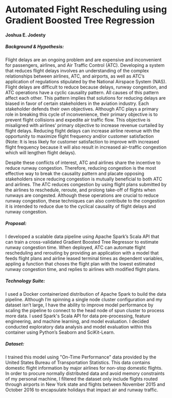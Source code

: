 # Automated Fight Rescheduling using Gradient Boosted Tree Regression
#### Joshua E. Jodesty
##### Background & Hypothesis:

Flight delays are an ongoing problem and are expensive and inconvenient for passengers, airlines, and
Air Traffic Control (ATC). Developing a system that reduces flight delays involves an understanding of the
complex relationships between airlines, ATC, and airports, as well as ATC’s application of regulations
stipulated by the National Airspace System (NAS). Flight delays are difficult to reduce because delays,
runway congestion, and ATC operations have a cyclic causality pattern. All causes of this pattern affect
each other. This pattern implies that solutions for reducing delays are biased in favor of certain
stakeholders in the aviation industry. Each stakeholder defends their own objectives. Although ATC
plays a primary role in breaking this cycle of inconvenience, their primary objective is to prevent flight
collisions and expedite air traffic flow. This objective is misaligned with airlines’ primary objective to
increase revenue curtailed by flight delays. Reducing flight delays can increase airline revenue with the
opportunity to maximize flight frequency and/or customer satisfaction (Note: It is less likely for
customer satisfaction to improve with increased flight frequency because it will also result in increased
air-traffic congestion which will lengthen flight delays).

Despite these conflicts of interest, ATC and airlines share the incentive to reduce runway congestion.
Therefore, reducing congestion is the most effective way to break the causality pattern and placate
opposing stakeholders since reducing congestion is mutually beneficial to both ATC and airlines. The ATC
reduces congestion by using flight plans submitted by the airlines to reschedule, reroute, and prolong
take-off of flights when runways are congested. Although these operations are crucial to reduce runway
congestion, these techniques can also contribute to the congestion it is intended to reduce due to the
cyclical causality of flight delays and runway congestion.

##### Proposal:
I developed a scalable data pipeline using Apache Spark’s Scala API that can train a cross-validated
Gradient Boosted Tree Regressor to estimate runway congestion time. When deployed, ATC can
automate flight rescheduling and rerouting by providing an application with a model that feeds flight
plans and airline leased terminal times as dependent variables, appling a function that choses the flight
plan with the lowest estimated runway congestion time, and replies to airlines with modified flight
plans. 

##### Technology Suite:
I used a Docker containerized distribution of Apache Spark to build the data pipeline. Although I’m
spinning a single node cluster configuration and my dataset isn’t large, I have the ability to improve
model performance by scaling the pipeline to connect to the head node of spun cluster to process more
data. I used Spark's Scala API for data pre-processing, feature engineering, and machine learning, and
model evaluation. I decided conducted exploratory data analysis and model evaluation within this
container using Python’s Seaborn and SciKit-Learn.

##### Dataset:
I trained this model using "On-Time Performance" data provided by the United States Bureau of
Transportation Statistics. This data contains domestic flight information by major airlines for non-stop
domestic flights. In order to procure normally distributed data and avoid memory constraints of my
personal machine, I filtered the dataset only include flights routed through airports in New York state
and flights between November 2015 and October 2016 to encapsulate holidays that impact air and
runway traffic.
